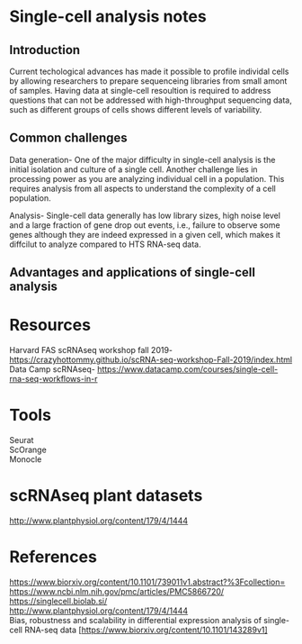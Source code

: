 

# Single-cell analysis notes


## Introduction
Current techological advances has made it possible to profile individal cells by allowing researchers to prepare sequenceing libraries from small amont of samples. Having data at single-cell resoultion is required to address questions that can not be addressed with high-throughput sequencing data, such as different groups of cells shows different levels of variability. 


## Common challenges
Data generation- One of the major difficulty in single-cell analysis is the initial isolation and culture of a single cell.
Another challenge lies in processing power as you are analyzing individual cell in a population. This requires analysis from all aspects to understand the complexity of a cell population.

Analysis- Single-cell data generally has low library sizes, high noise level and a large fraction of gene drop out events, i.e., failure to observe some genes although they are indeed expressed in a given cell, which makes it diffcilut to analyze compared to HTS RNA-seq data. 



## Advantages and applications of single-cell analysis




# Resources
Harvard FAS scRNAseq workshop fall 2019- https://crazyhottommy.github.io/scRNA-seq-workshop-Fall-2019/index.html \
Data Camp scRNAseq- https://www.datacamp.com/courses/single-cell-rna-seq-workflows-in-r





# Tools
Seurat \
ScOrange \
Monocle


# scRNAseq plant datasets
http://www.plantphysiol.org/content/179/4/1444 


# References
https://www.biorxiv.org/content/10.1101/739011v1.abstract?%3Fcollection= \
https://www.ncbi.nlm.nih.gov/pmc/articles/PMC5866720/ \
https://singlecell.biolab.si/ \
http://www.plantphysiol.org/content/179/4/1444 \
Bias, robustness and scalability in differential expression analysis of single-cell RNA-seq data [https://www.biorxiv.org/content/10.1101/143289v1]
